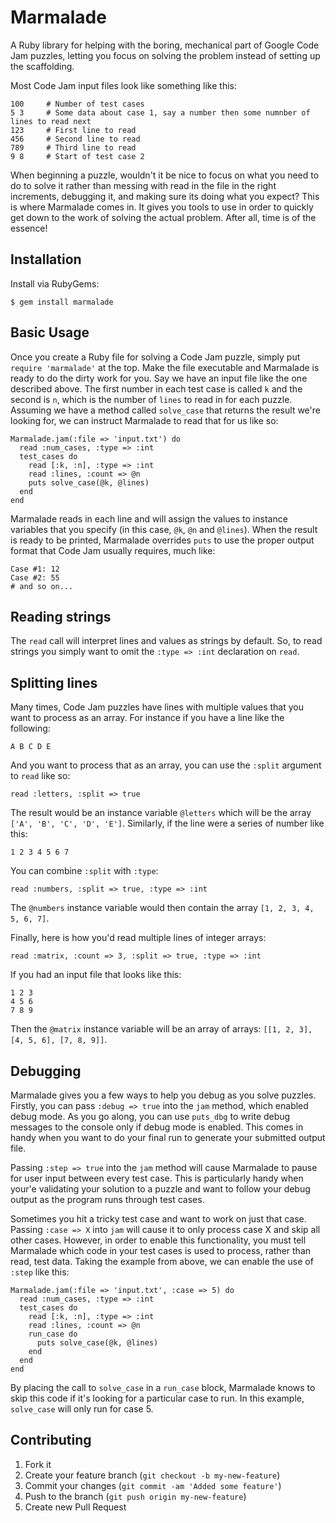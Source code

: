 # Marmalade

A Ruby library for helping with the boring, mechanical part of Google Code Jam puzzles, letting you focus on solving the problem instead of setting up the scaffolding.

Most Code Jam input files look like something like this:

    100     # Number of test cases
    5 3     # Some data about case 1, say a number then some numnber of lines to read next
    123     # First line to read
    456     # Second line to read
    789     # Third line to read
    9 8     # Start of test case 2
    
When beginning a puzzle, wouldn't it be nice to focus on what you need to do to solve it rather than messing with read in the file in the right increments, debugging it, and making sure its doing what you expect? This is where Marmalade comes in. It gives you tools to use in order to quickly get down to the work of solving the actual problem. After all, time is of the essence!

## Installation

Install via RubyGems:

    $ gem install marmalade

## Basic Usage

Once you create a Ruby file for solving a Code Jam puzzle, simply put `require 'marmalade'` at the top. Make the file executable and Marmalade is ready to do the dirty work for you. Say we have an input file like the one described above. The first number in each test case is called `k` and the second is `n`, which is the number of `lines` to read in for each puzzle. Assuming we have a method called `solve_case` that returns the result we're looking for, we can instruct Marmalade to read that for us like so:

    Marmalade.jam(:file => 'input.txt') do
      read :num_cases, :type => :int
      test_cases do
        read [:k, :n], :type => :int
        read :lines, :count => @n
        puts solve_case(@k, @lines)
      end
    end

Marmalade reads in each line and will assign the values to instance variables that you specify (in this case, `@k`, `@n` and `@lines`). When the result is ready to be printed, Marmalade overrides `puts` to use the proper output format that Code Jam usually requires, much like:

    Case #1: 12
    Case #2: 55
    # and so on...

## Reading strings

The `read` call will interpret lines and values as strings by default. So, to read strings you simply want to omit the `:type => :int` declaration on `read`.

## Splitting lines

Many times, Code Jam puzzles have lines with multiple values that you want to process as an array. For instance if you have a line like the following:

    A B C D E

And you want to process that as an array, you can use the `:split` argument to `read` like so:

    read :letters, :split => true
    
The result would be an instance variable `@letters` which will be the array `['A', 'B', 'C', 'D', 'E']`. Similarly, if the line were a series of number like this:

    1 2 3 4 5 6 7

You can combine `:split` with `:type`:

    read :numbers, :split => true, :type => :int
    
The `@numbers` instance variable would then contain the array `[1, 2, 3, 4, 5, 6, 7]`.

Finally, here is how you'd read multiple lines of integer arrays:

    read :matrix, :count => 3, :split => true, :type => :int
    
If you had an input file that looks like this:

    1 2 3
    4 5 6
    7 8 9
    
Then the `@matrix` instance variable will be an array of arrays: `[[1, 2, 3], [4, 5, 6], [7, 8, 9]]`.

## Debugging

Marmalade gives you a few ways to help you debug as you solve puzzles. Firstly, you can pass `:debug => true` into the `jam` method, which enabled debug mode. As you go along, you can use `puts_dbg` to write debug messages to the console only if debug mode is enabled. This comes in handy when you want to do your final run to generate your submitted output file.

Passing `:step => true` into the `jam` method will cause Marmalade to pause for user input between every test case. This is particularly handy when your'e validating your solution to a puzzle and want to follow your debug output as the program runs through test cases.

Sometimes you hit a tricky test case and want to work on just that case. Passing `:case => X` into `jam` will cause it to only process case X and skip all other cases. However, in order to enable this functionality, you must tell Marmalade which code in your test cases is used to process, rather than read, test data. Taking the example from above, we can enable the use of `:step` like this:

    Marmalade.jam(:file => 'input.txt', :case => 5) do
      read :num_cases, :type => :int
      test_cases do
        read [:k, :n], :type => :int
        read :lines, :count => @n
        run_case do
          puts solve_case(@k, @lines)
        end
      end
    end

By placing the call to `solve_case` in a `run_case` block, Marmalade knows to skip this code if it's looking for a particular case to run. In this example, `solve_case` will only run for case 5.

## Contributing

1. Fork it
2. Create your feature branch (`git checkout -b my-new-feature`)
3. Commit your changes (`git commit -am 'Added some feature'`)
4. Push to the branch (`git push origin my-new-feature`)
5. Create new Pull Request

